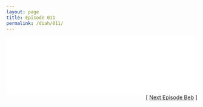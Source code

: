 ```yaml
---
layout: page
title: Episode 011
permalink: /diah/011/
---
```


<iframe allowfullscreen="true" frameborder="0" style="width:100%;" marginheight="0" marginwidth="0" mozallowfullscreen="true" scrolling="NO" src="//gdriveplayer.us/embed2.php?link=VzKh2g6cnlPUX9EeDb6q2QtHFUZ7lvpADW7IUJMSvFiUPONeQjn2dGeHqifod08aOEw9YEEiudhIryxtoAUo2e49O6rFqddg7rW8Y2w16Ku8CUHYOTFfpRAjlc2FPSlnBne6PMyHCc2zX7FqrOvaMUzwhNgl9461KmWiyBtb%252BHxgLqgse3D1qNMHQfoS1CBlcw2nLIh1m3TkofdJ%252BmwSQh&amp;no_adult=yes" webkitallowfullscreen="true"></iframe>

<div align="right">[ <a href="/diah/012/">Next Episode Beb</a> ]</div>

